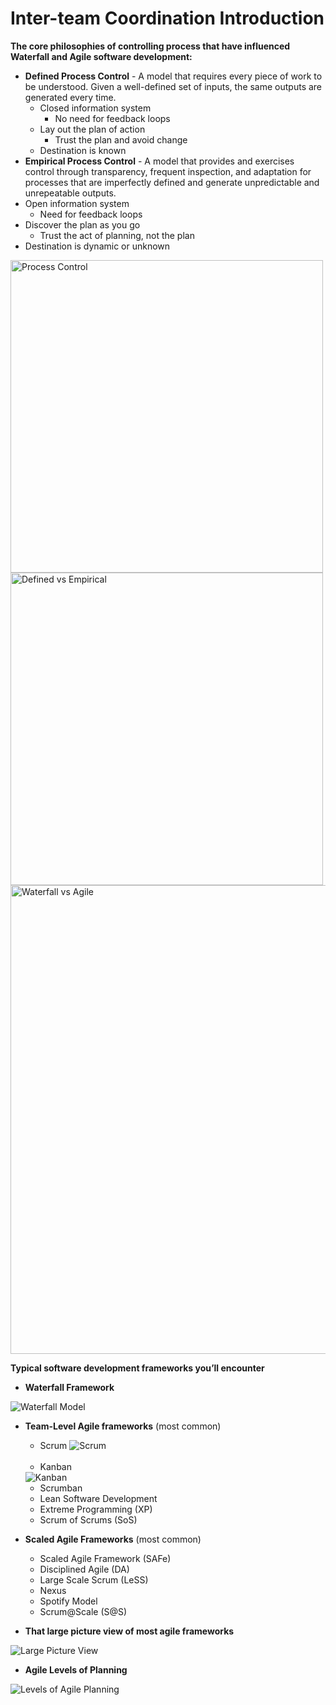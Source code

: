 # Inter-team Coordination Introduction

**The core philosophies of controlling process that have influenced Waterfall and Agile software development:**
- **Defined Process Control** - A model that requires every piece of work to be understood. Given a well-defined set of inputs, the same outputs are generated every time.
  - Closed information system
    - No need for feedback loops
  - Lay out the plan of action
    - Trust the plan and avoid change
  - Destination is known
- **Empirical Process Control** - A model that provides and exercises control through transparency, frequent inspection, and adaptation for processes that are imperfectly defined and generate unpredictable and unrepeatable outputs.
- Open information system
  - Need for feedback loops
- Discover the plan as you go
  - Trust the act of planning, not the plan
- Destination is dynamic or unknown

<img width="500" alt="Process Control" src="https://user-images.githubusercontent.com/894178/146658695-f11c08e7-a8c2-4187-991a-17c83df04ecc.png">

<img width="500" alt="Defined vs Empirical" src="https://user-images.githubusercontent.com/894178/146658701-fabd97a3-ad7a-4548-9d78-e433bce6d066.png">

<img width="750" alt="Waterfall vs Agile" src="https://user-images.githubusercontent.com/894178/146658708-a040e566-5d09-4fcb-8026-477a285e5493.png">


**Typical software development frameworks you’ll encounter**
- **Waterfall Framework**

<img alt="Waterfall Model" src="https://user-images.githubusercontent.com/894178/146658713-35125c5a-846a-4b08-b7da-ee25d35d5f5e.png">

- **Team-Level Agile frameworks** (most common)
  - Scrum
  <img alt="Scrum" src="https://user-images.githubusercontent.com/894178/146658716-7690bc3a-70b6-4c69-a9c6-01fec65d505d.jpg"><br><br>
  - Kanban
  <img alt="Kanban" src="https://user-images.githubusercontent.com/894178/146658719-f8010bc8-f925-4fc8-af20-d991bfc47814.png">

  - Scrumban
  - Lean Software Development
  - Extreme Programming (XP)
  - Scrum of Scrums (SoS)

- **Scaled Agile Frameworks** (most common)
  - Scaled Agile Framework (SAFe)
  - Disciplined Agile (DA)
  - Large Scale Scrum (LeSS)
  - Nexus
  - Spotify Model
  - Scrum@Scale (S@S)

- **That large picture view of most agile frameworks**
<img alt="Large Picture View" src="https://user-images.githubusercontent.com/894178/146658726-2401364d-3fa3-408f-9f9e-1552e3c55932.png">

- **Agile Levels of Planning**
<img alt="Levels of Agile Planning" src="https://user-images.githubusercontent.com/894178/146658732-45a66225-cb5c-434a-a000-609657191639.png">
